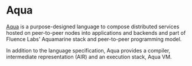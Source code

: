 # Aqua

[Aqua](https://github.com/fluencelabs/aqua) is a purpose-designed language to compose distributed services hosted on peer-to-peer nodes into applications and backends and part of Fluence Labs' Aquamarine stack and peer-to-peer programming model.

In addition to the language specification, Aqua provides a compiler, intermediate representation \(AIR\) and an execution stack, Aqua VM.



